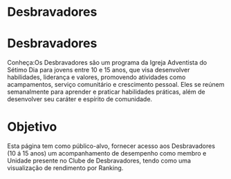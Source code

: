 # Desbravadores

<h1>Desbravadores</h1>
Conheça:Os Desbravadores são um programa da Igreja Adventista do Sétimo Dia para jovens entre 10 e 15 anos, que visa desenvolver habilidades, liderança e valores, promovendo atividades como acampamentos, serviço comunitário e crescimento pessoal. Eles se reúnem semanalmente para aprender e praticar habilidades práticas, além de desenvolver seu caráter e espírito de comunidade. 

<h1>Objetivo</h1>
Esta página tem como público-alvo, fornecer acesso aos Desbravadores (10 á 15 anos) um acompanhamento de desempenho como membro e Unidade presente no Clube de Desbravadores, tendo como uma visualização de rendimento por Ranking.
